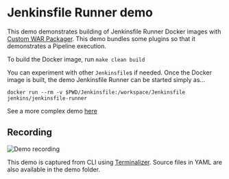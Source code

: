 # Jenkinsfile Runner demo

This demo demonstrates building of Jenkinsfile Runner Docker images
with [Custom WAR Packager](https://github.com/jenkinsci/custom-war-packager/).
This demo bundles some plugins so that it demonstrates a Pipeline execution.

To build the Docker image, run `make clean build`

You can experiment with other `Jenkinsfile`s if needed.
Once the Docker image is built, the demo Jenkinsfile Runner can be started simply as...

    docker run --rm -v $PWD/Jenkinsfile:/workspace/Jenkinsfile jenkins/jenkinsfile-runner

See a more complex demo [here](https://github.com/jenkinsci/custom-war-packager/blob/master/demo/jenkinsfile-runner/)

## Recording

![Demo recording](recording.gif)

This demo is captured from CLI using [Terminalizer](https://terminalizer.com/).
Source files in YAML are also available in the demo folder.
